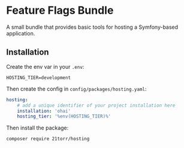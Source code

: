 Feature Flags Bundle
====================

A small bundle that provides basic tools for hosting a Symfony-based application.

Installation
------------

Create the env var in your `.env`:

```dotenv
HOSTING_TIER=development
```

Then create the config in `config/packages/hosting.yaml`:

```yaml
hosting:
    # add a unique identifier of your project installation here
    installation: 'ohai' 
    hosting_tier: '%env(HOSTING_TIER)%'
```

Then install the package:

```bash
composer require 21torr/hosting
```
